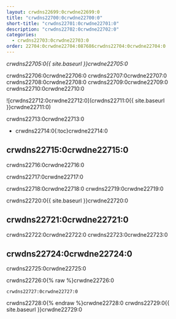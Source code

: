 ```yaml
---
layout: crwdns22699:0crwdne22699:0
title: "crwdns22700:0crwdne22700:0"
short-title: "crwdns22701:0crwdne22701:0"
description: "crwdns22702:0crwdne22702:0"
categories:
  - crwdns22703:0crwdne22703:0
order: 22704:0crwdne22704:087686crwdns22704:0crwdne22704:0
---
```

*crwdns22705:0{{ site.baseurl }}crwdne22705:0*

crwdns22706:0crwdne22706:0 crwdns22707:0crwdne22707:0 crwdns22708:0crwdne22708:0 crwdns22709:0crwdne22709:0 crwdns22710:0crwdne22710:0

![crwdns22712:0crwdne22712:0](crwdns22711:0{{ site.baseurl }}crwdne22711:0)

crwdns22713:0crwdne22713:0

* crwdns22714:0{:toc}crwdne22714:0

## crwdns22715:0crwdne22715:0

crwdns22716:0crwdne22716:0

crwdns22717:0crwdne22717:0

crwdns22718:0crwdne22718:0 crwdns22719:0crwdne22719:0

crwdns22720:0{{ site.baseurl }}crwdne22720:0

## crwdns22721:0crwdne22721:0

crwdns22722:0crwdne22722:0 crwdns22723:0crwdne22723:0

## crwdns22724:0crwdne22724:0

crwdns22725:0crwdne22725:0

crwdns22726:0{% raw %}crwdne22726:0

    crwdns22727:0crwdne22727:0
    

crwdns22728:0{% endraw %}crwdne22728:0 crwdns22729:0{{ site.baseurl }}crwdne22729:0